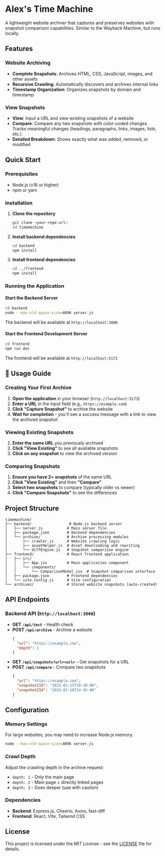 # Alex's Time Machine

A lightweight website archiver that captures and preserves websites with snapshot comparison capabilities. Similar to the Wayback Machine, but runs locally.

##  Features

### Website Archiving
- **Complete Snapshots**: Archives HTML, CSS, JavaScript, images, and other assets
- **Recursive Crawling**: Automatically discovers and archives internal links
- **Timestamp Organization**: Organizes snapshots by domain and timestamp

### View Snapshots
- **View**: Input a URL and view existing snapshots of a website
- **Compare**: Compare any two snapshots with color-coded changes. Tracks meaningful changes (headings, paragraphs, links, images, lists, etc.)
- **Detailed Breakdown**: Shows exactly what was added, removed, or modified


## Quick Start

### Prerequisites
- Node.js (v16 or higher)
- npm or yarn

### Installation

1. **Clone the repository**
   ```bash
   git clone <your-repo-url>
   cd timemachine
   ```

2. **Install backend dependencies**
   ```bash
   cd backend
   npm install
   ```

3. **Install frontend dependencies**
   ```bash
   cd ../frontend
   npm install
   ```

### Running the Application

#### Start the Backend Server
```bash
cd backend
node --max-old-space-size=4096 server.js
```
The backend will be available at `http://localhost:3000`

#### Start the Frontend Development Server
```bash
cd frontend
npm run dev
```
The frontend will be available at `http://localhost:5173`

## 📖 Usage Guide

### Creating Your First Archive

1. **Open the application** in your browser (`http://localhost:5173`)
2. **Enter a URL** in the input field (e.g., `https://example.com`)
3. **Click "Capture Snapshot"** to archive the website
4. **Wait for completion** - you'll see a success message with a link to view the archived snapshot

### Viewing Existing Snapshots

1. **Enter the same URL** you previously archived
2. **Click "View Existing"** to see all available snapshots
3. **Click on any snapshot** to view the archived version

### Comparing Snapshots

1. **Ensure you have 2+ snapshots** of the same URL
2. **Click "View Existing"** and then **"Compare"**
3. **Select two snapshots** to compare (typically older vs newer)
4. **Click "Compare Snapshots"** to see the differences

## Project Structure

```
timemachine/
├── backend/                 # Node.js backend server
│   ├── server.js           # Main server file
│   ├── package.json        # Backend dependencies
│   └── archive/            # Archive processing modules
│       ├── crawler.js      # Website crawling logic
│       ├── assetHelper.js  # Asset downloading and rewriting
│       └── diffEngine.js   # Snapshot comparison engine
├── frontend/               # React frontend application
│   ├── src/
│   │   ├── App.jsx         # Main application component
│   │   └── components/
│   │       └── ComparisonModal.jsx  # Snapshot comparison interface
│   ├── package.json        # Frontend dependencies
│   └── vite.config.js      # Vite configuration
└── archives/               # Stored website snapshots (auto-created)
```

## API Endpoints

### Backend API (`http://localhost:3000`)

- **GET `/api/test`** - Health check
- **POST `/api/archive`** - Archive a website
  ```json
  {
    "url": "https://example.com",
    "depth": 1
  }
  ```
- **GET `/api/snapshots?url=<url>`** - Get snapshots for a URL
- **POST `/api/compare`** - Compare two snapshots
  ```json
  {
    "url": "https://example.com",
    "snapshot1Id": "2025-01-15T10-30-00",
    "snapshot2Id": "2025-01-16T14-45-00"
  }
  ```

## Configuration

### Memory Settings
For large websites, you may need to increase Node.js memory:
```bash
node --max-old-space-size=4096 server.js
```

### Crawl Depth
Adjust the crawling depth in the archive request:
- `depth: 1` - Only the main page
- `depth: 2` - Main page + directly linked pages
- `depth: 3` - Goes deeper (use with caution)

### Dependencies
- **Backend**: Express.js, Cheerio, Axios, fast-diff
- **Frontend**: React, Vite, Tailwind CSS

## License

This project is licensed under the MIT License - see the [LICENSE](LICENSE) file for details.


